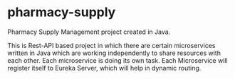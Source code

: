 # pharmacy-supply


Pharmacy Supply Management project created in Java.

This is Rest-API based project in which there are certain microservices written in Java which are working independently to share resources with each other.
Each microservice is doing its own task.
Each Microservice will register itself to Eureka Server, which will help in dynamic routing.
